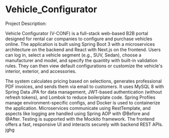 # Vehicle_Configurator
Project Description:

Vehicle Configurator (V-CONF) is a full-stack web-based B2B portal designed for rental car companies to configure and purchase vehicles online. The application is built using Spring Boot 3 with a microservices architecture on the backend and React with Next.js on the frontend. Users can log in, select a vehicle segment (e.g., SUV, Sedan), choose a manufacturer and model, and specify the quantity with built-in validation rules. They can then view default configurations or customize the vehicle's interior, exterior, and accessories.

The system calculates pricing based on selections, generates professional PDF invoices, and sends them via email to customers. It uses MySQL 8 with Spring Data JPA for data management, JWT-based authentication (without refresh tokens), and Lombok to reduce boilerplate code. Spring Profiles manage environment-specific configs, and Docker is used to containerize the application. Microservices communicate using RestTemplate, and aspects like logging are handled using Spring AOP with @Before and @After. Testing is supported with the Mockito framework. The frontend offers a fast, responsive UI and interacts securely with backend REST APIs. jghg

